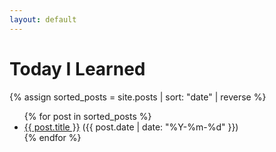 ```yaml
---
layout: default
---
```


# Today I Learned

{% assign sorted_posts = site.posts | sort: "date" | reverse %}

<ul>
  {% for post in sorted_posts %}
    <li>
      <a href="{{ site.baseurl }}{{ post.url }}">{{ post.title }}</a> ({{ post.date | date: "%Y-%m-%d" }})
    </li>
  {% endfor %}
</ul>
